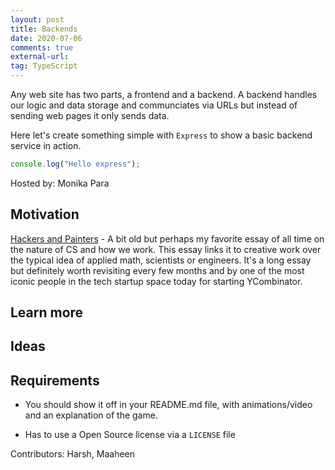 ```yaml
---
layout: post
title: Backends
date: 2020-07-06
comments: true
external-url:
tag: TypeScript
---
```


<!-- markdownlint-disable MD004 MD009 MD014 MD024 MD040 -->

Any web site has two parts, a frontend and a backend. A backend handles our logic and data storage and communciates via URLs but instead of sending web pages it only sends data.

Here let's create something simple with `Express` to show a basic backend service in action.

```ts
console.log("Hello express");
```

Hosted by: Monika Para

## Motivation

[Hackers and Painters](http://www.paulgraham.com/hp.html) - A bit old but perhaps my favorite essay of all time on the nature of CS and how we work. This essay links it to creative work over the typical idea of applied math, scientists or engineers. It's a long essay but definitely worth revisiting every few months and by one of the most iconic people in the tech startup space today for starting YCombinator.

## Learn more

## Ideas

## Requirements

* You should show it off in your README.md file, with animations/video and an explanation of the game.

* Has to use a Open Source license via a `LICENSE` file

Contributors: Harsh, Maaheen
